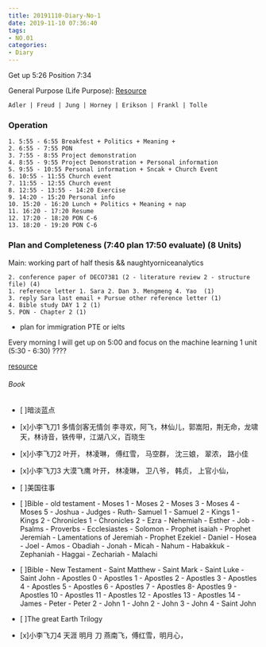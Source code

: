 ```yaml
---
title: 20191110-Diary-No-1
date: 2019-11-10 07:36:40
tags:
- NO.01
categories:
- Diary
---
```


Get up 5:26 Position 7:34

General Purpose (Life Purpose):
[Resource](https://courses.lumenlearning.com/wsu-sandbox/chapter/neo-freudians-adler-erikson-jung-and-horney/)

	Adler | Freud | Jung | Horney | Erikson | Frankl | Tolle

### Operation
	1. 5:55 - 6:55 Breakfest + Politics + Meaning + 
	2. 6:55 - 7:55 PON 
	3. 7:55 - 8:55 Project demonstration
	4. 8:55 - 9:55 Project Demonstration + Personal information
	5. 9:55 - 10:55 Personal information + Sncak + Church Event
	6. 10:55 - 11:55 Church event
	7. 11:55 - 12:55 Church event
	8. 12:55 - 13:55 - 14:20 Exercise
	9. 14:20 - 15:20 Personal info
	10. 15:20 - 16:20 Lunch + Politics + Meaning + nap
	11. 16:20 - 17:20 Resume 
	12. 17:20 - 18:20 PON C-6
	13. 18:20 - 19:20 PON C-6




### Plan and Completeness (7:40 plan    17:50 evaluate)  (8 Units)

Main: working part of half thesis && naughtyorniceanalytics

	2. conference paper of DECO7381 (2 - literature review 2 - structure file) (4) 
	1. reference letter 1. Sara 2. Dan 3. Mengmeng 4. Yao  (1)
	3. reply Sara last email + Pursue other reference letter (1)
	4. Bible study DAY 1 2 (1)
	5. PON - Chapter 2 (1)

* plan for immigration PTE or ielts 



Every morning I will get up on 5:00 and focus on the machine learning 1 unit (5:30 - 6:30) ????

[resource](http://www.ishenping.com/ArtInfo/967893.html)


###### Book

- [ ]暗淡蓝点
- [x]小李飞刀1 多情剑客无情剑	李寻欢，阿飞，林仙儿，郭嵩阳，荆无命，龙啸天，林诗音，铁传甲，江湖八义，百晓生
- [x]小李飞刀2 	叶开， 林凌琳， 傅红雪， 马空群， 沈三娘， 翠浓， 路小佳
- [x]小李飞刀3	大漠飞鹰 叶开， 林凌琳， 卫八爷， 韩贞， 上官小仙， 
- [ ]美国往事
- [ ]Bible - old testament - Moses 1 - Moses 2 - Moses 3 - Moses 4 - Moses 5 - Joshua - Judges - Ruth- Samuel 1 - Samuel 2 - Kings 1 - Kings 2 - Chronicles 1 - Chronicles 2 - Ezra - Nehemiah - Esther - Job - Psalms - Proverbs - Ecclesiastes - Solomon - Prophet isaiah - Prophet Jeremiah - Lamentations of Jeremiah - Prophet Ezekiel - Daniel - Hosea - Joel - Amos - Obadiah - Jonah - Micah - Nahum - Habakkuk - Zephaniah - Haggai - Zechariah - Malachi

- [ ]Bible - New Testament - Saint Matthew - Saint Mark - Saint Luke - Saint John - Apostles 0 - Apostles 1 -  Apostles 2 - Apostles 3 - Apostles 4 - Apostles 5 - Apostles 6 - Apostles 7 - Apostles 8- Apostles 9 - Apostles 10 - Apostles 11 - Apostles 12 - Apostles 13 - Apostles 14 - James - Peter - Peter 2 - John 1 - John 2 - John 3 - John 4 - Saint John

- [ ]The great Earth Trilogy

- [x]小李飞刀4 天涯 明月 刀  燕南飞，傅红雪，明月心，






